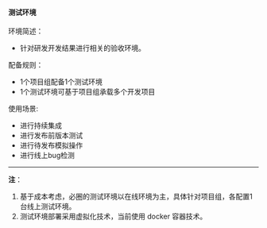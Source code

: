 #### 测试环境

环境简述：
* 针对研发开发结果进行相关的验收环境。

配备规则：
* 1个项目组配备1个测试环境
* 1个测试环境可基于项目组承载多个开发项目

使用场景:
* 进行持续集成
* 进行发布前版本测试
* 进行待发布模拟操作
* 进行线上bug检测

---

**注**：
1. 基于成本考虑，必圈的测试环境以在线环境为主，具体针对项目组，各配置1台线上测试环境。
2. 测试环境部署采用虚拟化技术，当前使用 docker 容器技术。